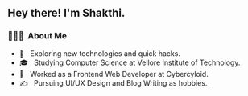 
<h2> Hey there! I'm Shakthi.</h2>

<h3> 👨🏻‍💻 &nbsp;About Me </h3>

- 🤔 &nbsp; Exploring new technologies and quick hacks.
- 🎓 &nbsp; Studying Computer Science at Vellore Institute of Technology.
- 💼 &nbsp; Worked as a Frontend Web Developer at Cybercyloid.
- ✍️ &nbsp; Pursuing UI/UX Design and Blog Writing as hobbies.
<br>
